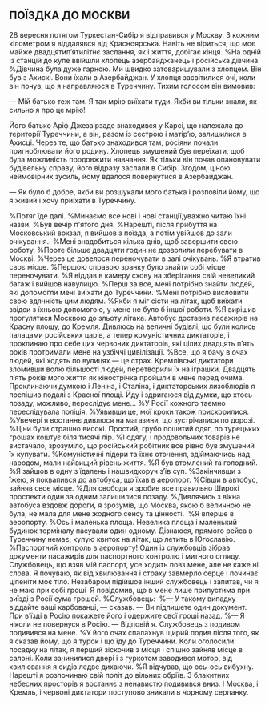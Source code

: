 ## ПОЇЗДКА ДО МОСКВИ

28 вересня потягом Туркестан-Сибір я відправився у Москву.
З кожним кілометром я віддалявся від Красноярська.
Навіть не віриться, що моє майже двадцятип’ятилітнє заслання, як і життя, добігає кінця.
%На одній із станцій до купе ввійшли хлопець азербайджанець і російська дівчина.
%Дівчина була дуже гарною.
Ми швидко затоваришували з хлопцем.
Він був з Ахискі.
Вони їхали в Азербайджан.
У хлопця засвітилися очі, коли він почув, що я направляюся в Туреччину.
Тихим голосом він вимовив:

— Мій батько теж там.
Я так мрію виїхати туди.
Якби ви тільки знали, як сильно я про це мрію!

Його батько Аріф Джезаірзаде знаходився у Карсі, що належала до території Туреччини, а він, разом із сестрою і матір’ю, залишилися в Ахисці.
Через те, що батько знаходився там, росіяни почали пригноблювати його родину.
Хлопець змушений був переїхати, щоб була можливість продовжити навчання.
Як тільки він почав опановувати будівельну справу, його відразу заслали в Сибір.
Згодом, ціною неймовірних зусиль, йому вдалося повернутися в Азербайджан.

— Як було б добре, якби ви розшукали мого батька і розповіли йому, що я живий і хочу приїхати в Туреччину.

%Потяг їде далі.
%Минаємо все нові і нові станції,уважно читаю їхні назви.
%Був вечір п'ятого дня.
%Нарешті, після прибуття на Московський вокзал, я вийшов з поїзда, а потім увійшов до зали очікування..
%Мені знадобиться кілька днів, щоб завершити свою роботу.
%Проте більше двадцяти годин не дозволили перебувати в Москві.
%Через це довелося переночувати в залі очікувань.
%Я втратив своє місце.
%Першою справою зранку було знайти собі місце переночувати.
%Я віддав в камеру схову на зберігання свій невеликий багаж і вийшов навулицю.
%Перш за все, мені потрібно знайти людей, які допомогли мені виїхати до Туреччини.
%Мені потрібно висловити свою вдячність цим людям.
%Якби я міг сісти на літак, щоб виїхати звідси з їхньою допомогою, у мене не було б іншої роботи.
%Я вирішив прогулятися Москвою до зльоту літака.
Автобус доставив пасажирів на Красну площу, до Кремля.
Дивлюсь на величні будівлі, що були колись палацами російських царів, а тепер комуністичних диктаторів, і проклинаю про себе цих червоних диктаторів, які цілих двадцять п’ять років протримали мене на узбіччі цивілізації.
%Все, що я бачу в очах людей, які ходять по вулицях — це страх.
Кремлівські диктатори зломивши волю більшості людей, перетворили їх на іграшки.
Двадцять п’ять років мого життя як кінострічка пройшли в мене перед очима.
Проклинаючи думкою і Леніна, і Сталіна, і диктаторських лизоблюдів я поспішив подалі з Красної площі.
Йду і здригаюся від думки, що хтось позаду, можливо, переслідує мене...
%У Росії кожного таємно переслідувала поліція.
%Уявивши це, мої кроки також прискорилися.
%Увечері я востаннє дивлюся на магазини, що зустрічалися по дорозі.
%Ціни були страшно високі.
Простий, грубо пошитий одяг, по турецьких грошах коштує біля тисячі лір.
%І одягу, і продовольчих товарів не вистачало, зрозуміло, що російський робітник все рівно був змушений їх купувати.
%Комуністичні лідери та їхнє оточення, здіймаючись над народом, мали найвищий рівень життя.
%Я був втомлений та голодний.
%Я зайшов в одну з їдалень і нашвидкоруч з’їв суп.
%Закінчивши з їжею, я поквапився до автобуса, що їхав в аеропорт.
%Сівши в автобус, зайняв своє місце.
%Для свободи я зробив все правильно
Широкі проспекти один за одним залишилися позаду.
%Дивлячись з вікна автобуса вздовж дороги, я зрозумів, що Москва, якою б величною не була, не мала для мене жодного сенсу та цінності. 
%Я вперше в аеропорту.
%Ось і маленька площа.
Невелика площа і маленький будинок терміналу пасували один одному.
Дізнаюся, прямого рейса в Туреччину немає, купую квиток на літак, що летить в Югославію.
%Паспортний контроль в аеропорту!
Один із службовців зібрав документи пасажирів для паспортного контролю і митного огляду.
Службовець, що взяв мій паспорт, усе ходить повз мене, але не каже ні слова.
Я почуваю, як від хвилювання і страху завмерло серце і починає ціпеніти моє тіло.
Незабаром підійшов інший службовець і запитав, чи я не маю при собі гроші
 Я повідомив, що в мене лише припустима при виїзді з Росії сума грошей.
%Службовець:
 %— У такому випадку віддайте ваші карбованці, — сказав.
— Ви підпишете один документ.
При в’їзді в Росію покажете його і одержите свої гроші назад.
%— Я ніколи не повернуся в Росію. — Відповій я.
Службовець з подивом подивився на мене.
%У його очах спалахнув щирий подив після того, як я сказав йому, що я турок і що їду до Туреччини.
Коли оголосили посадку на літак, я перший зіскочив з місця і спішно зайняв місце в салоні.
Коли зачинилися двері і з гуркотом заводився мотор, від хвилювання я сидів ледве дихаючи.
%Я відчував, що ось-ось вибухну.
Нарешті я розпочинаю свій політ до вільних обріїв.
З блакитних небесних просторів я востаннє з ненавистю подивився вниз.
І Москва, і Кремль, і червоні диктатори поступово зникали в чорному серпанку.
